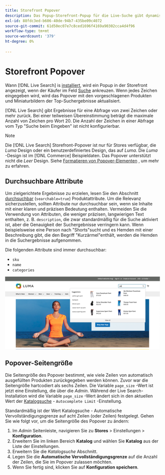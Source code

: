 ```yaml
---
title: Storefront Popover
description: Das Popup-Storefront-Popup für die Live-Suche gibt dynamisch vorgeschlagene Produkte und Miniaturansichten zurück.
exl-id: 88fdc3ed-b606-40de-94b7-435be09c4072
source-git-commit: 61d50ec07e7c8ced1696f4169a90302cca4d4f96
workflow-type: tm+mt
source-wordcount: '379'
ht-degree: 0%

---
```


# Storefront Popover

Wann [!DNL Live Search] is [installiert](install.md), wird ein Popup in der Storefront angezeigt, wenn der Käufer im Feld [Suche](https://docs.magento.com/user-guide/catalog/search-quick.html) ankreuzen. Wenn jedes Zeichen eingegeben wird, wird das Popover mit den vorgeschlagenen Produkten und Miniaturbildern der Top-Suchergebnisse aktualisiert.

[!DNL Live Search] gibt Ergebnisse für eine Abfrage von zwei Zeichen oder mehr zurück. Bei einer teilweisen Übereinstimmung beträgt die maximale Anzahl von Zeichen pro Wort 20. Die Anzahl der Zeichen in einer Abfrage vom Typ &quot;Suche beim Eingeben&quot; ist nicht konfigurierbar.

>[!NOTE]
>
>Die [!DNL Live Search] Storefront-Popover ist nur für Stores verfügbar, die *Luma* Design oder ein benutzerdefiniertes Design, das auf *Luma*. Die *Luma* -Design ist im [!DNL Commerce] Beispieldaten. Das Popover unterstützt nicht die *Leer* Design. Siehe [Formatieren von Popover-Elementen](storefront-popover-styling.md) , um mehr zu erfahren.

## Durchsuchbare Attribute

Um zielgerichtete Ergebnisse zu erzielen, lesen Sie den Abschnitt [durchsuchbar](https://docs.magento.com/user-guide/stores/attributes-product.html#storefront-properties) (`searchable=true`) Produktattribute. Um die Relevanz sicherzustellen, sollten Attribute nur durchsuchbar sein, wenn sie Inhalte mit einer klaren und präzisen Bedeutung enthalten. Vermeiden Sie die Verwendung von Attributen, die weniger präzisen, langwierigen Text enthalten, z. B. `description`, die zwar standardmäßig für die Suche aktiviert ist, aber die Genauigkeit der Suchergebnisse verringern kann. Wenn beispielsweise eine Person nach &quot;Shorts&quot;sucht und es Hemden mit einer Beschreibung gibt, die den Begriff &quot;Kurzärmel&quot;enthält, werden die Hemden in die Suchergebnisse aufgenommen.

Die folgenden Attribute sind immer durchsuchbar:

* `sku`
* `name`
* `categories`

![Popup für Live-Suche](assets/storefront-search-as-you-type.png)

## Popover-Seitengröße

Die Seitengröße des Popover bestimmt, wie viele Zeilen von automatisch ausgefüllten Produkten zurückgegeben werden können. Zuvor war die Seitengröße hartcodiert als sechs Zeilen. Die Variable `page_size` -Wert ist jetzt eine Einstellung, die über die *Admin*. Während der Live Search-Installation wird die Variable `page_size` -Wert ändert sich in den aktuellen Wert der [Katalogsuche](https://docs.magento.com/user-guide/configuration/catalog/catalog.html#catalog-search) - `Autocomplete Limit` -Einstellung.

Standardmäßig ist der Wert Katalogsuche - Automatische Vervollständigungsgrenze auf acht Zeilen (oder Zeilen) festgelegt. Gehen Sie wie folgt vor, um die Seitengröße des Popover zu ändern:

1. Im *Admin* Seitenleiste, navigieren Sie zu **Stores** > Einstellungen > **Konfiguration**.
1. Erweitern Sie im linken Bereich **Katalog** und wählen Sie **Katalog** aus der Liste der Einstellungen.
1. Erweitern Sie die *Katalogsuche* Abschnitt.
1. Legen Sie die **Automatische Vervollständigungsgrenze** auf die Anzahl der Zeilen, die Sie im Popover zulassen möchten.
1. Wenn Sie fertig sind, klicken Sie auf **Konfiguration speichern**.
